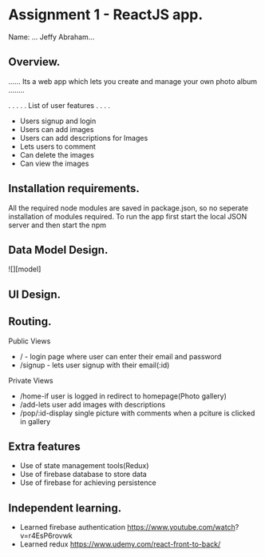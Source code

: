 # Assignment 1 - ReactJS app.

Name: ... Jeffy Abraham...

## Overview.
...... Its a web app which lets you create and manage your own photo album ........


 . . . . . List of user features . . . . 
 + Users signup and login
 + Users can add images
 + Users can add descriptions for Images
 + Lets users to comment
 + Can delete the images
 + Can view the images

## Installation requirements.

All the required node modules are saved in package.json, so no seperate installation of modules required. To run the app first start the local JSON server and then start the npm

## Data Model Design.


![][model]


## UI Design.


## Routing.
Public Views

+ / - login page where user can enter their email and password
+ /signup - lets user signup with their email(:id)

Private Views
+ /home-if user is logged in redirect to homepage(Photo gallery)
+ /add-lets user add images with descriptions
+ /pop/:id-display single picture with comments when a pciture is clicked in gallery


## Extra features

+ Use of state management tools(Redux)
+ Use of firebase database to store data
+ Use of firebase for achieving persistence


## Independent learning.

+ Learned firebase authentication https://www.youtube.com/watch?  v=r4EsP6rovwk
+ Learned redux https://www.udemy.com/react-front-to-back/




